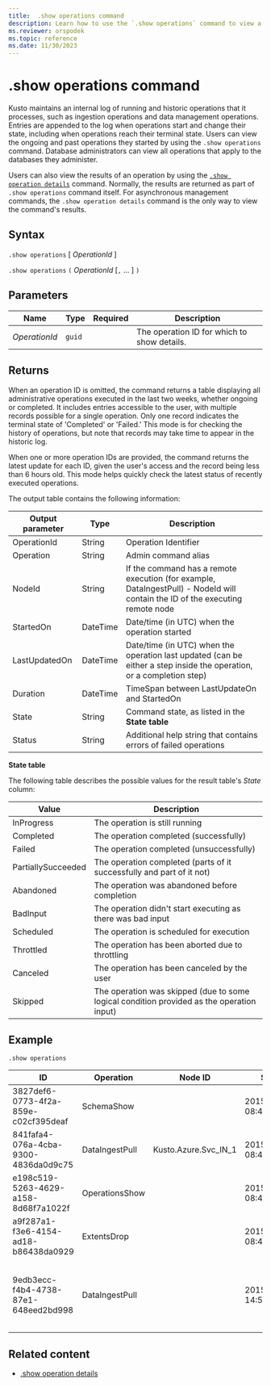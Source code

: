 ```yaml
---
title:  .show operations command
description: Learn how to use the `.show operations` command to view a log of the administrative operations that are currently running or completed.
ms.reviewer: orspodek
ms.topic: reference
ms.date: 11/30/2023
---
```


# .show operations command

Kusto maintains an internal log of running and historic operations that it processes, such as ingestion operations and data management operations.
Entries are appended to the log when operations start and change their state, including when operations reach their terminal state.
Users can view the ongoing and past operations they started by using the `.show operations` command.
Database administrators can view all operations that apply to the databases they administer.

Users can also view the results of an operation by using the [`.show operation details`](show-operation-details.md)
command. Normally, the results are returned as part of `.show operations` command itself. For asynchronous
management commands, the `.show operation details` command is the only way to view the command's results.

## Syntax

`.show operations` [ *OperationId* ]

`.show operations` `(` *OperationId* [`,` ... ] `)`

## Parameters

|Name|Type|Required|Description|
|--|--|--|--|
| *OperationId* | `guid` | | The operation ID for which to show details.|

## Returns

When an operation ID is omitted, the command returns a table displaying all administrative operations executed in the last two weeks, whether ongoing or completed. It includes entries accessible to the user, with multiple records possible for a single operation. Only one record indicates the terminal state of 'Completed' or 'Failed.' This mode is for checking the history of operations, but note that records may take time to appear in the historic log.

When one or more operation IDs are provided, the command returns the latest update for each ID, given the user's access and the record being less than 6 hours old. This mode helps quickly check the latest status of recently executed operations.

The output table contains the following information:

|Output parameter |Type |Description|
|---|---|---|
|OperationId |String |Operation Identifier|
|Operation |String |Admin command alias|
|NodeId |String |If the command has a remote execution (for example, DataIngestPull) - NodeId will contain the ID of the executing remote node|
|StartedOn |DateTime |Date/time (in UTC) when the operation started|
|LastUpdatedOn |DateTime |Date/time (in UTC) when the operation last updated (can be either a step inside the operation, or a completion step)|
|Duration |DateTime |TimeSpan between LastUpdateOn and StartedOn|
|State |String |Command state, as listed in the **State table**|
|Status |String |Additional help string that contains errors of failed operations|

**State table**

The following table describes the possible values for the result table's *State* column:

|Value             |Description|
|------------------|-----------|
|InProgress        |The operation is still running|
|Completed         |The operation completed (successfully)|
|Failed            |The operation completed (unsuccessfully)|
|PartiallySucceeded|The operation completed (parts of it successfully and part of it not)|
|Abandoned         |The operation was abandoned before completion|
|BadInput          |The operation didn't start executing as there was bad input|
|Scheduled         |The operation is scheduled for execution|
|Throttled         |The operation has been aborted due to throttling|
|Canceled         |The operation has been canceled by the user|
|Skipped           |The operation was skipped (due to some logical condition provided as the operation input)|

## Example

```kusto
.show operations
```

|ID |Operation |Node ID |Started On |Last Updated On |Duration |State |Status |
|--|--|--|--|--|--|--|--|
|3827def6-0773-4f2a-859e-c02cf395deaf |SchemaShow | |2015-01-06 08:47:01.0000000 |2015-01-06 08:47:01.0000000 |0001-01-01 00:00:00.0000000 |Completed |
|841fafa4-076a-4cba-9300-4836da0d9c75 |DataIngestPull |Kusto.Azure.Svc_IN_1 |2015-01-06 08:47:02.0000000 |2015-01-06 08:48:19.0000000 |0001-01-01 00:01:17.0000000 |Completed |
|e198c519-5263-4629-a158-8d68f7a1022f |OperationsShow | |2015-01-06 08:47:18.0000000 |2015-01-06 08:47:18.0000000 |0001-01-01 00:00:00.0000000 |Completed |
|a9f287a1-f3e6-4154-ad18-b86438da0929 |ExtentsDrop | |2015-01-11 08:41:01.0000000 |0001-01-01 00:00:00.0000000 |0001-01-01 00:00:00.0000000 |InProgress |
|9edb3ecc-f4b4-4738-87e1-648eed2bd998 |DataIngestPull | |2015-01-10 14:57:41.0000000 |2015-01-10 14:57:41.0000000 |0001-01-01 00:00:00.0000000 |Failed |Collection was modified. Enumeration operation may not execute. |

## Related content

* [.show operation details](show-operation-details.md)
